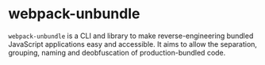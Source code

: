 # webpack-unbundle

`webpack-unbundle` is a CLI and library to make reverse-engineering bundled JavaScript applications easy and accessible. It aims to allow the separation, grouping, naming and deobfuscation of production-bundled code.

<!-- TODO
- **Extensive** - separate, isolate, group, name and prune individual modules easily.
- **Robust** - supports Webpack 4, 5 with the majority of configs.
-->
